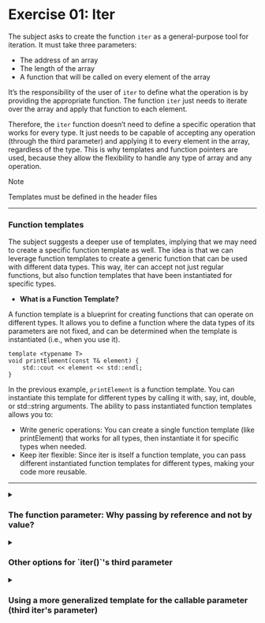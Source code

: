# Exercise 01: Iter

The subject asks to create the function `iter` as a general-purpose tool for iteration. It must take three parameters:

* The address of an array
* The length of the array
* A function that will be called on every element of the array

It’s the responsibility of the user of `iter` to define what the operation is by providing the appropriate function. The function `iter` just needs to iterate over the array and apply that function to each element.

Therefore, the `iter` function doesn’t need to define a specific operation that works for every type. It just needs to be capable of accepting any operation (through the third parameter) and applying it to every element in the array, regardless of the type. This is why templates and function pointers are used, because they allow the flexibility to handle any type of array and any operation.

> [!NOTE]
> Templates must be defined in the header files

---

### Function templates ###

The subject suggests a deeper use of templates, implying that we may need to create a specific function template as well. The idea is that we can leverage function templates to create a generic function that can be used with different data types. This way, iter can accept not just regular functions, but also function templates that have been instantiated for specific types.

* **What is a Function Template?**

A function template is a blueprint for creating functions that can operate on different types. It allows you to define a function where the data types of its parameters are not fixed, and can be determined when the template is instantiated (i.e., when you use it).

```
template <typename T>
void printElement(const T& element) {
    std::cout << element << std::endl;
}
```
In the previous example, `printElement` is a function template. You can instantiate this template for different types by calling it with, say, int, double, or std::string arguments. The ability to pass instantiated function templates allows you to:

- Write generic operations: You can create a single function template (like printElement) that works for all types, then instantiate it for specific types when needed.
- Keep iter flexible: Since iter is itself a function template, you can pass different instantiated function templates for different types, making your code more reusable.

---

<details>
<summary><h3> The function parameter: Why passing by reference and not by value? </h3></summary>

### Passing by Value is Fine for Basic Types (Scalars)

For simple, scalar types like int, float, or char, copying is inexpensive:

- These types are small in size (typically 4 or 8 bytes).
- Copying them is very fast because they involve just moving a few bytes.
- The overhead of copying is negligible.

This is why passing by value works well for such basic types. Even though each element is copied, the cost is minimal.

### Passing by Value is Less Ideal for Complex Types

What happens when T is a more complex type, such as:

- std::string: Contains dynamically allocated memory.
- User-defined classes: Could include multiple members, dynamically allocated resources, or complex constructors/destructors.

When you pass a complex type by value, the copy operation involves:

- Copying all internal data: For something like a std::string, this may include copying dynamically allocated memory.
- Potentially invoking copy constructors: For user-defined classes, copying may involve running a copy constructor, which could be expensive if it involves deep copying internal resources.

In such cases:

- Performance overhead: Copying complex objects can be much slower, especially in loops where many copies are made.
- Unnecessary resource use: Creating temporary copies can lead to unnecessary memory usage and potential slowdowns.

### Conclusion

Passing by value works for basic types because copying them is cheap and straightforward. For complex types, copying is more expensive and potentially problematic, which is why passing by const T& is preferred—it’s more efficient and avoids unnecessary deep copies.

Passing by `const T&`:

- Avoids copying by passing a reference, which is just a pointer under the hood.
- Ensures that the function operates directly on the original object without creating unnecessary copies.
- Maintains immutability (const) so that the function cannot accidentally modify the original elements.

</details>

<details>
<summary><h3> Other options for `iter()`'s third parameter </h3></summary>

The subject says hat the third parameter ***"can be an instantiated function template"***, suggesting that there are other options. These are the alternatives:

1. **A Regular Function (Non-Template Function)**:

The third parameter can simply be a standard, non-template function that takes a specific type. For instance, if you’re working with an array of `int`, you could pass a function like this:

```
void increment(int& x) {
    x++;
}
```

You can pass this function directly to `iter` when iterating over an int array. The function is specific to `int` and is not a template, but it will still work.

Example usage:

```
int arr[] = {1, 2, 3, 4};
iter(arr, 4, increment);
```

2. **A Lambda Function**:

Lambda functions are a convenient way to define small, inline functions without having to declare them separately.

```
iter(arr, 4, [](int& x) { x *= 2; });  // Doubles each element
```

Here, the lambda captures each element by reference and modifies it directly.

3. **A Function Object (Functor)**:

You can define a class or struct that overloads the `operator()`, turning it into a callable object. This is known as a **functor**

```
struct MultiplyByTwo {
    void operator()(int& x) const {
        x *= 2;
    }
};

iter(arr, 4, MultiplyByTwo());
```

This approach provides even more flexibility, allowing you to store state or define more complex behavior.

</details>

<details>
<summary><h3> Using a more generalized template for the callable parameter (third iter's parameter) </h3></summary>

Using a more generalized template for the callable parameter[^1] can offer even more flexibility and simplify the code.

### The Problem with the Fixed Function Pointer Signature

When you declare the third parameter as a function pointer like this:

```
void iter(T* array, size_t length, void (*f)(const T&))
```

You're requiring that the function passed in must strictly match the signature void (const T&). This is fine in most cases, but it’s limiting if:

- The callable object doesn’t exactly match the signature: For example, a lambda with a slightly different signature or a functor with extra members might not match exactly.

- You want to pass more generic callable objects: Like lambdas that capture variables or functors with state.

### Using a Template for the Callable Parameter

By changing the third parameter to a more generalized template type, you remove the strict requirement of using a function pointer and make the code more flexible:

```
template <typename T, typename F>
void iter(T* array, size_t length, F f) {
    for (size_t i = 0; i < length; i++) {
        f(array[i]);
    }
}
```
This version of iter accepts a function object or a function pointer as the third argument (F f). It doesn't require a specific function signature, which means it can handle both:

- Functions that modify elements of the array (void (*f)(T&))
- Functions that don't modify elements (void (*f)(T const&))
- Functions for arrays of pointers (void (*f)(T*))

This is because F is a generic callable, and C++'s template system will automatically deduce the correct type for F based on how you invoke the iter function. As a result, you don't need explicit primary templates or partial specializations to handle different cases like arrays of pointers. The alternative iter signature:

	`void iter(T* array, size_t length, void (*f)(const T &));`

iterates over the array with a function that does not modify the elements. To allow element modifications (e.g. increment the values) we would need to create a ***primary template***:

	```void iter(T* array, size_t length, void (*f)(T &));```

But still both iter() function templates expect an array of elements of type T, where T is either a primitive or user-defined type (like int, float, Point, etc.). Thus, to deal for instance with an array of pointers (int*) we need to create a ***specialized template*** of iter() to handle arrays where T is a pointer type, allowing operations with int* to work correctly:

	void iter(T** array, size_t length, void (*f)(T*));


### Why function templates must be defined in the header file, not in the main file

<details>
<summary><h3> Primary templates and specializations </h3></summary>

 - Primary template:
		A general, unspecialized template that works for all types (like T*). For example:
		```

		```
 
 - Full specialization (`template <>`):
 		It is used when you are providing a specific implementation for a particular type (Point or charin our case).

 - Partial specialization (`template <typename T>`):
 		It is used when you're still using a template parameter but restricting the template to handle a particular case (e.g., arrays of pointers) while keeping flexibility in the specific type.

### Again, difference between iter() receiving function pointer or function template

</details>

[^1]: n C++ terminology, a callable is any object that can be called using the function call operator ().